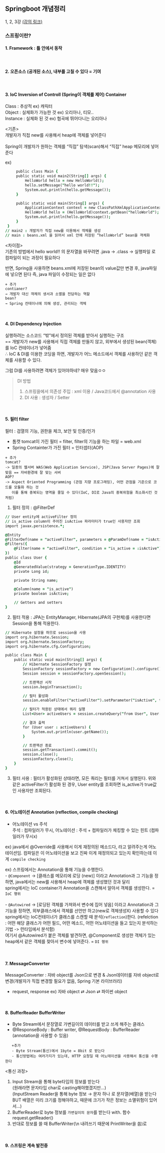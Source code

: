## Springboot 개념정리
1, 2, 3강
[(강의 링크)](https://www.inflearn.com/course/%EC%8A%A4%ED%94%84%EB%A7%81%EB%B6%80%ED%8A%B8-%EA%B0%9C%EB%85%90%EC%A0%95%EB%A6%AC/dashboard)
                             
### 스프링이란?                    
    
#### 1. Framework : 틀 안에서 동작   

<br>

#### 2. 오픈소스 (공개된 소스), 내부를 고칠 수 있다 = 기여            

<br>

#### 3. IoC Inversion of Controll (Spring이 객체를 제어) Container               
   Class : 추상적 ex) 캐릭터           
   Object : 실체화가 가능한 것 ex) 오리아나, 티모..             
   Instance : 실체화 된 것 ex) 협곡에 뛰어다니는 오리아나               
                 
   <기존>   
   개발자가 직접 new를 사용해서 heap에 객체를 넣어준다               
   <Spring>           
   Spring이 개발자가 원하는 객체를 “직접” 탐색(scan)해서 “직접” heap 메모리에 넣어준다               
                
   ex)
   ```j
        public class Main {
        public static void main2(String[] args) {
            HelloWorld hello = new HelloWorld();
            hello.setMessage("hello world!!");
            System.out.println(hello.getMessage());
        }

        public static void main(String[] args) {
            ApplicationContext context = new ClassPathXmlApplicationContext("beans.xml");
            HelloWorld hello = (HelloWorld)context.getBean("helloWorld");
            System.out.println(hello.getMessage());
        }
    }
   // main2 : 개발자가 직접 new를 이용해서 객체를 생성
   // main : beans.xml 을 읽어서 xml 안에 저장된 “helloWorld” bean을 객체화
   ```
                     
   <차이점>          
   기존의 방법에서 hello world!! 의 문자열을 바꾸려면 .java → .class → 실행파일 로 컴파일이 되는 과정이 필요하다       
                 
   반면, Spring을 사용하면 beans.xml에 저장된 bean의 value값만 변경 후, java파일에 넣으면 된다
   즉, java 파일이 수정되는 일은 없다

                   
   ```
   + 추가
   contianer?
   → 개발자 대신 객체의 생서과 소멸을 전담하는 역할
   bean?
   → Spring 컨테이너에 의해 생성, 관리되는 객체
```
<br>

#### 4. DI Dependency Injection             
   실행하려는 소스코드 “밖”에서 정의된 객체를 받아서 실행하는 구조          
   == 개발자가 new를 사용해서 직접 객체를 만들지 않고, 외부에서 생성된 bean(객체)를 IoC 컨테이너가 넣어줌               
   ∴ IoC & DI를 이용한 코딩을 하면, 개발자가 어느 메소드에서 객체를 사용하던 같은 객체를 사용할 수 있다.
                           
   그럼 DI를  사용하려면 객체가 있어야하네? 매우 맞음ㅇㅇ              
   >DI 방법
>   1. 스프링을에서 의존성 주입 : xml 이용 / Java코드에서 @annotation 사용
>   2. DI 사용 : 생성자 / Setter

<br>

#### 5. 필터 filter         
   필터 : 검열의 기능, 권한을 체크, 보안 및 인증/인가      
   - 톰캣 tomcat이 가진 필터 = filter, filter의 기능을 하는 파일 = web.xml        
   - Spring Containter가 가진 필터 = 인터셉터(AOP)           
                                       
   ```
   + 추가     
   tomcat?
   -> 일종의 웹서버 WAS(Web Application Service), JSP(Java Server Pages)에 잘 맞음 == 자바환경에 잘 맞는 서버           
   AOP?
   -> Aspect Oriented Programming (관점 지향 프로그래밍), 어떤 관점을 기준으로 코드를 모듈화 하는 것
      이를 통해 중복되는 영역을 줄일 수 있다(IoC, DI로 Java의 중복위험을 최소화시킨 것처럼)            
   ```
  1. 필터 정의 : @FilterDef
```j
// User entity에 activeFilter 정의
// is_active column이 주어진 isActive 파라미터가 true인 사용자만 조회
import javax.persistence.*;

@Entity
@FilterDef(name = "activeFilter", parameters = @ParamDef(name = "isActive", type = "boolean"))
@Filters({
    @Filter(name = "activeFilter", condition = "is_active = :isActive")
})
public class User {
    @Id
    @GeneratedValue(strategy = GenerationType.IDENTITY)
    private Long id;

    private String name;

    @Column(name = "is_active")
    private boolean isActive;

    // Getters and setters
}

```
  2.  필터 적용 : JPA는 EntityManager, Hibernate(JPA의 구현체)를 사용한다면 Session을 통해 적용한다.
```j
// Hibernate 설정을 하므로 session을 사용
import org.hibernate.Session;
import org.hibernate.SessionFactory;
import org.hibernate.cfg.Configuration;

public class Main {
    public static void main(String[] args) {
        // Hibernate SessionFactory 설정
        SessionFactory sessionFactory = new Configuration().configure().buildSessionFactory();
        Session session = sessionFactory.openSession();

        // 트랜잭션 시작
        session.beginTransaction();

        // 필터 활성화
        session.enableFilter("activeFilter").setParameter("isActive", true);

        // 필터가 적용된 상태에서 쿼리 실행
        List<User> activeUsers = session.createQuery("from User", User.class).list();

        // 결과 출력
        for (User user : activeUsers) {
            System.out.println(user.getName());
        }

        // 트랜잭션 종료
        session.getTransaction().commit();
        session.close();
        sessionFactory.close();
    }
}

```
  3. 필터 사용 : 필터가 활성화된 상태라면, 모든 쿼리는 필터를 거쳐서 실행된다. 위와 같은 activeFilter가 활성화 된 경우, User entity를 조회하면 is_active가 true값인 사용자만 조회된다.         
<br>

#### 6. 어노테이션 Annotation (reflection, compile checking)            
   - 어노테이션 vs 주석      
   주석 : 컴파일러가 무시, 어노테이션 : 주석 + 컴파일러가 체킹할 수 있는 힌트 (컴파일러가 무시x)                  
                               
   ex) java에서 @Override를 사용해서 이게 재정의된 메소드다, 라고 알려주는게 어노테이션임. 컴파일은 이 어노테이션을 보고 진짜 이게 재정의되고 있는지 확인하는데 이게 `compile checking`     
                           
   ex) 스프링에서는 Annotation을 통해 기능을 수행한다.                     
       - `@Component` -> [클래스를 메모리에 로딩 (new)] 이라고 Annotation과 그 기능을 정하면, java에서는 new를 사용해서 heap에 객체를 생성했던 것과 달리            
       spring에서는 IoC container가 Annotation을 스캔해서 알아서 객체를 생성한다. =  `IoC 행위`      
       <br>
       -  `@Autowired` -> [로딩된 객체를 가져와서 변수에 집어 넣음] 이라고 Annotation과 그 기능을 정하면, 외부클래스에서 객체를 선언만 하고(new로 객체생성X) 사용할 수 있다               
       spring에서는 IoC컨테이너가 클래스를 스캔할 때 분석(`reflection`)한다. (refelction : 어떤 해당 클래스가 어떤 필드, 어떤 메소드, 어떤 어노테이션을 들고 있는지 분석하는 기법 -> 런타임에서 분석함)             
       여기서 @Autowired가 붙은 객체를 발견하면, @Component로 생성한 객체가 있는 heap에서 같은 객체를 찾아서 변수에 넣어준다. = `DI 행위`                
       <br>
       <br>
#### 7. MessageConverter
   MessageConverter : 자바 object를 Json으로 변경 & Json데이터를 자바 object로 변경(개발자가 직접 변경할 필요가 없음, Spring 기본 라이브러리)
   - request, response ex) 자바 object ⇄ Json ⇄ 파이썬 object

<br>

#### 8. BufferReader BufferWriter
   - Byte Stream에서 문장열로 가변길이의 데이터를 받고 쓰게 해주는 클래스
   - @ResponseBody : Buffer writer, @RequestBody : BufferReader (annotation을 사용할 수 있음)
```
   +추가
   - Byte Stream(통신)에서 1byte = 8bit 로 받는다     
   - 통신방법에는 여러가지가 있는데, HTTP 요청일 때 어노테이션을 사용해서 통신을 수행한다
```  
   <통신 과정>   
   1. Input Stream을 통해 byte타입의 정보를 받는다   
      (원래라면 문자타입 char로 casting해야했겠지만...)   
      (InputStream Reader을 통해 byte 정보 → 문자 하나 로 문자열(배열)을 받는다 BUT 배열은 미리 크기를 정해야하고, 때문에 크기가 작은 정보는 소멸위험이 있어서...)    
   2. BufferReader로 byte 정보를 `가변길이의 문자`를 받는다 with. 함수 request.getReader()
   3. 반대로 정보를 쓸 때 BufferWriter(\n 내려쓰기 때문에 PrintWriter을 씀)로

<br>

#### 9. 스프링은 계속 발전중
